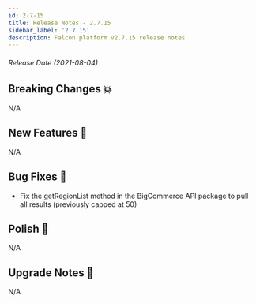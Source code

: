 ```yaml
---
id: 2-7-15
title: Release Notes - 2.7.15
sidebar_label: '2.7.15'
description: Falcon platform v2.7.15 release notes
---
```


###### Release Date (2021-08-04)

## Breaking Changes 💥

N/A

## New Features 🚀

N/A

## Bug Fixes 🐛

- Fix the getRegionList method in the BigCommerce API package to pull all results (previously capped at 50)

## Polish 💅

N/A

## Upgrade Notes 📝

N/A
